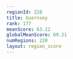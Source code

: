 ```yaml
---
regionId: 228
title: Guernsey
rank: 177
meanScore: 63.22
globalMeanScore: 69.21
numRegions: 220
layout: region_score
---
```


